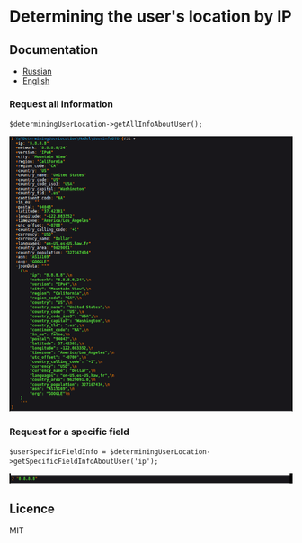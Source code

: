 # Determining the user's location by IP

## Documentation

* [Russian](docs/ru.md)
* [English](docs/ru.md)

### Request all information

`$determiningUserLocation->getAllInfoAboutUser();`

![all-info.png](docs%2Fall-info.png)

### Request for a specific field

`$userSpecificFieldInfo = $determiningUserLocation->getSpecificFieldInfoAboutUser('ip');`

![specific-field.png](docs%2Fspecific-field.png)

## Licence

MIT